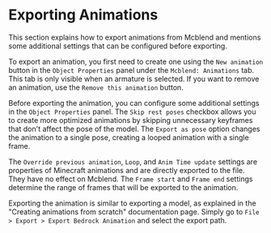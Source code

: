 # Exporting Animations

This section explains how to export animations from Mcblend and mentions some additional settings that can be configured before exporting.

To export an animation, you first need to create one using the `New animation` button in the `Object Properties` panel under the `Mcblend: Animations` tab. This tab is only visible when an armature is selected. If you want to remove an animation, use the `Remove this animation` button.

Before exporting the animation, you can configure some additional settings in the `Object Properties` panel. The `Skip rest poses` checkbox allows you to create more optimized animations by skipping unnecessary keyframes that don't affect the pose of the model. The `Export as pose` option changes the animation to a single pose, creating a looped animation with a single frame.

The `Override previous animation`, `Loop`, and `Anim Time update` settings are properties of Minecraft animations and are directly exported to the file. They have no effect on Mcblend. The `Frame start` and `Frame end` settings determine the range of frames that will be exported to the animation.

Exporting the animation is similar to exporting a model, as explained in the "Creating animations from scratch" documentation page. Simply go to `File > Export > Export Bedrock Animation` and select the export path.